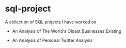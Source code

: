 # sql-project
A collection of SQL projects I have worked on 

* An Analysis of The World's Oldest Businesses Existing 

* An Analysis of Personal Twitter Analysis
